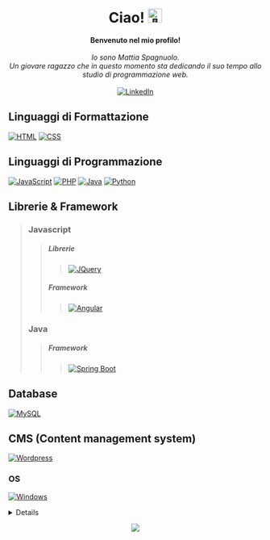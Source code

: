 <h1 align="center">Ciao! <img src="https://github.com/wervlad/wervlad/assets/24524555/766d336d-b87d-44ba-807c-c51de2bc6b4d" width="28px" alt="👋"></h1>

<p align="center">
    <b>Benvenuto nel mio profilo!</b><br><br>
    <i>
        Io sono Mattia Spagnuolo.<br>
        Un giovare ragazzo che in questo momento sta dedicando 
        il suo tempo allo studio di programmazione web.<br>
    </i><br>
    <a href="https://www.linkedin.com/in/mattiasp0">
        <img src="https://img.shields.io/badge/LinkedIn-blue?style=for-the-badge&logo=linkedin" alt="LinkedIn">
    </a>
</p>

## Linguaggi di Formattazione
[![HTML](https://img.shields.io/badge/html-black?style=for-the-badge&logo=html5&color=dd4b25&logoColor=ffffff)](https://github.com/MatSpg)
[![CSS](https://img.shields.io/badge/css-black?style=for-the-badge&logo=css3&color=254bdd)](https://github.com/MatSpg)

## Linguaggi di Programmazione
[![JavaScript](https://img.shields.io/badge/javascript-black?style=for-the-badge&logo=javascript&color=ead41c&logoColor=000)](https://github.com/MatSpg)
[![PHP](https://img.shields.io/badge/php-black?style=for-the-badge&logo=php&color=7377ad&logoColor=ffffff)](https://github.com/MatSpg)
[![Java](https://img.shields.io/badge/java-black?style=for-the-badge&logo=openjdk&color=e22d2b&logoColor=ffffff)](https://github.com/MatSpg)
[![Python](https://img.shields.io/badge/python-black?style=for-the-badge&logo=python&color=f7cf44&labelColor=3470a0&logoColor=ffffff)](https://github.com/MatSpg)

## Librerie & Framework
> ### Javascript
>> ##### Librerie
>>> [![JQuery](https://img.shields.io/badge/jquery-black?style=for-the-badge&color=0865a7&labelColor=ffffff)](https://github.com/MatSpg)
>> ##### Framework
>>> [![Angular](https://img.shields.io/badge/angular-black?style=for-the-badge&logo=angular&color=bd002e&labelColor=fffffff)](https://github.com/MatSpg)
> ### Java
>> ##### Framework
>>> [![Spring Boot](https://img.shields.io/badge/spring-black?style=for-the-badge&logo=spring&color=6db33f&labelColor=ffffff)](https://github.com/MatSpg)

## Database
[![MySQL](https://img.shields.io/badge/mysql-black?style=for-the-badge&logo=mysql&color=dd8b19&labelColor=005e86&logoColor=ffffff)](https://github.com/MatSpg)

## CMS (Content management system)
[![Wordpress](https://img.shields.io/badge/wordpress-black?style=for-the-badge&logo=wordpress&color=1f6f93)](https://github.com/MatSpg)

### OS
[![Windows](https://img.shields.io/badge/Windows-black?style=for-the-badge&logo=Windows&color=ffffff&labelColor=0172cb)](https://github.com/MatSpg)

<details>
<p align="center">
  <a href="https://github.com/MatSpg">
    <img src="http://github-profile-summary-cards.vercel.app/api/cards/profile-details?username=MatSpg&theme=transparent" />
  </a>
  <a href="https://github.com/MatSpg">
    <img src="https://github-readme-streak-stats.herokuapp.com/?user=MatSpg&hide_border=true&card_width=338&theme=transparent" />
  </a>
  <a href="https://github.com/MatSpg">
    <img src="http://github-profile-summary-cards.vercel.app/api/cards/stats?username=MatSpg&theme=transparent" />
  </a>
  <a href="https://github.com/MatSpg">
    <img src="https://github-readme-stats.vercel.app/api/top-langs/?username=MatSpg&langs_count=10&exclude_repo=&hide=jupyter%20notebook,vim%20script,cmake,makefile,batchfile,emacs%20lisp,css,html&layout=default&card_width=699&hide_border=true&theme=transparent" />
  </a>
</p>
</details>

<p align="center">
  <a href="https://github.com/MatSpg">
    <img src="https://komarev.com/ghpvc/?username=MatSpg&color=blue&style=flat)" />
  </a>
</p>
